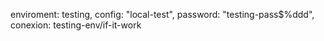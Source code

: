 enviroment: testing,
config: "local-test",
password: "testing-pass$%ddd",
conexion: testing-env/if-it-work

<!-- enviroment: production,
config: "online",
password: "the-only-true-conection",
conexion: "$BaamasZinH", -->
